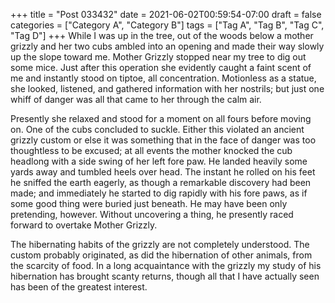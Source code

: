+++
title = "Post 033432"
date = 2021-06-02T00:59:54-07:00
draft = false
categories = ["Category A", "Category B"]
tags = ["Tag A", "Tag B", "Tag C", "Tag D"]
+++
While I was up in the tree, out of the woods below a mother grizzly and her two cubs ambled into an opening and made their way slowly up the slope toward me. Mother Grizzly stopped near my tree to dig out some mice. Just after this operation she evidently caught a faint scent of me and instantly stood on tiptoe, all concentration. Motionless as a statue, she looked, listened, and gathered information with her nostrils; but just one whiff of danger was all that came to her through the calm air.

Presently she relaxed and stood for a moment on all fours before moving on. One of the cubs concluded to suckle. Either this violated an ancient grizzly custom or else it was something that in the face of danger was too thoughtless to be excused; at all events the mother knocked the cub headlong with a side swing of her left fore paw. He landed heavily some yards away and tumbled heels over head. The instant he rolled on his feet he sniffed the earth eagerly, as though a remarkable discovery had been made; and immediately he started to dig rapidly with his fore paws, as if some good thing were buried just beneath. He may have been only pretending, however. Without uncovering a thing, he presently raced forward to overtake Mother Grizzly.

The hibernating habits of the grizzly are not completely understood. The custom probably originated, as did the hibernation of other animals, from the scarcity of food. In a long acquaintance with the grizzly my study of his hibernation has brought scanty returns, though all that I have actually seen has been of the greatest interest.
